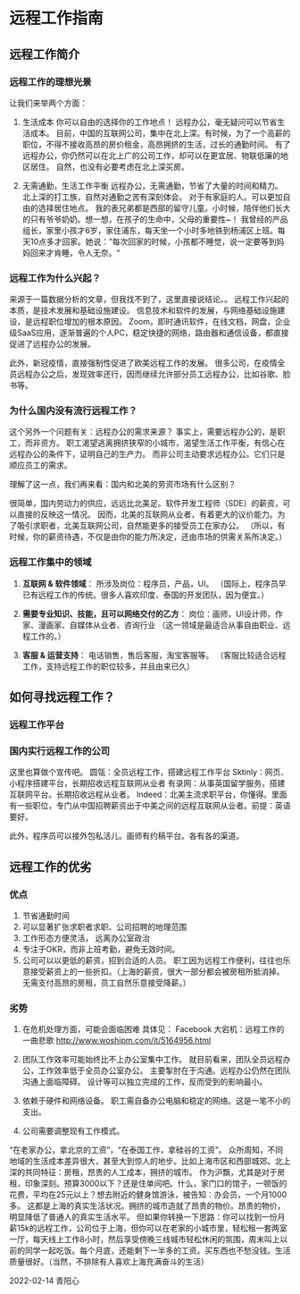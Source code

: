 # 远程工作指南
## 远程工作简介
### 远程工作的理想光景
让我们来举两个方面：
1. 生活成本
你可以自由的选择你的工作地点！
远程办公，毫无疑问可以节省生活成本。
目前，中国的互联网公司，集中在北上深。有时候，为了一个高薪的职位，不得不接收高昂的房价租金，高昂拥挤的生活，过长的通勤时间。
有了远程办公，你仍然可以在北上广的公司工作，却可以在更宜居、物联低廉的地区居住。
自然，也没有必要考虑在北上深买房。

2. 无需通勤，生活工作平衡
远程办公，无需通勤，节省了大量的时间和精力。
北上深的打工族，自然对通勤之苦有深刻体会。
对于有家庭的人。可以更加自由的选择居住地点。
我的表兄弟都是西部的留守儿童。小时候，陪伴他们长大的只有爷爷奶奶。想一想，在孩子的生命中，父母的重要性~！
我曾经的产品组长，家里小孩才6岁，家住浦东，每天坐一个小时多地铁到杨浦区上班。每天10点多才回家。她说：”每次回家的时候，小孩都不睡觉，说一定要等到妈妈回来才肯睡，令人无奈。“


### 远程工作为什么兴起？
来源于一篇数据分析的文章，但我找不到了，这里直接说结论。。
远程工作兴起的本质，是技术发展和基础设施建设。
信息技术和软件的发展，与网络基础设施建设，是远程职位增加的根本原因。
Zoom，即时通讯软件，在线文档，网盘，企业级SaaS应用，逐渐普遍的个人PC，稳定快捷的网络，路由器和通信设备，都直接促进了远程办公的发展。

此外，新冠疫情，直接强制性促进了欧美远程工作的发展。
很多公司，在疫情全员远程办公之后，发现效率还行，因而继续允许部分员工远程办公，比如谷歌、脸书等。

### 为什么国内没有流行远程工作？
这个另外一个问题有关：远程办公的需求来源？
事实上，需要远程办公的，是职工，而非资方。
职工渴望逃离拥挤狭窄的小城市，渴望生活工作平衡，有信心在远程办公的条件下，证明自己的生产力。
而非公司主动要求远程办公。它们只是顺应员工的需求。

理解了这一点，我们再来看：国内和北美的劳资市场有什么区别？

很简单，国内劳动力的供应，远远比北美足。软件开发工程师（SDE）的薪资，可以直接的反映这一情况。
因而，北美的互联网从业者，有着更大的议价能力。为了吸引求职者，北美互联网公司，自然能更多的接受员工在家办公。
（所以，有时候，你的薪资待遇，不仅是由你的能力所决定，还由市场的供需关系所决定。）


### 远程工作集中的领域

1. **互联网 & 软件领域**：  所涉及岗位：程序员，产品，UI。  （国际上，程序员早已有远程工作的传统。很多人喜欢印度、泰国的开发团队，因为便宜。）

2. **需要专业知识、技能，且可以网络交付的乙方**：  岗位：画师，UI设计师，作家、漫画家、自媒体从业者、咨询行业  （这一领域是最适合从事自由职业、远程工作的。） 

3. **客服 & 运营支持**：  电话销售，售后客服，淘宝客服等。 （客服比较适合远程工作，支持远程工作的职位较多，并且由来已久）

## 如何寻找远程工作？



### 远程工作平台

### 国内实行远程工作的公司

这里也算做个宣传吧。
圆瓴：全员远程工作，搭建远程工作平台
Sktinly：网页、小程序搭建平台，长期招收远程互联网从业者
有录网：从事英国留学服务，搭建互联网平台。长期招收远程从业者。
Indeed：北美主流求职平台，你懂得。里面有一些职位，专门从中国招聘薪资出于中美之间的远程互联网从业者。前提：英语要好。

此外，程序员可以接外包私活儿。画师有约稿平台。各有各的渠道。

## 远程工作的优劣

### 优点
1. 节省通勤时间
2. 可以显著扩张求职者求职、公司招聘的地理范围
3. 工作形态方便灵活， 远离办公室政治
4. 专注于OKR，而非上班考勤，避免无效时间。
5. 公司可以以更低的薪资，招到合适的人员。
    职工因为远程工作便利，往往也乐意接受薪资上的一些折扣。（上海的薪资，很大一部分都会被房租所抵消掉。无需支付高昂的房租，员工自然乐意接受降薪。）

### 劣势
1. 在危机处理方面，可能会面临困难
具体见：
Facebook 大宕机：远程工作的一曲悲歌
http://www.woshipm.com/it/5164956.html

2. 团队工作效率可能始终比不上办公室集中工作。
就目前看来，团队全员远程办公，工作效率低于全员办公室办公。
主要掣肘在于沟通。远程办公仍然在团队沟通上面临障碍。
设计等可以独立完成的工作，反而受到的影响最小。

3. 依赖于硬件和网络设备。
职工需自备办公电脑和稳定的网络。这是一笔不小的支出。

4. 公司需要调整现有工作模式。




“在老家办公，拿北京的工资”，“在泰国工作，拿硅谷的工资”。
众所周知，不同地域的生活成本差异很大，甚至大到惊人的地步。比如上海市区和西部城郊。北上深的共同特征：房租，昂贵的人工成本，拥挤的城市。
作为沪飘，尤其是对于房租，印象深刻。预算3000以下？还是住单间吧。什么，家门口的馆子，一顿饭的花费，平均在25元以上？想去附近的健身馆游泳，被告知：办会员，一个月1000多。
这都是上海的真实生活状况。拥挤的城市造就了昂贵的物价。昂贵的物价，明显降低了普通人的真实生活水平。
但如果你转换一下思路：你可以找到一份月薪15k的远程工作，公司位于上海，但你可以在老家的小城市里，轻松租一套两室一厅，每天线上工作8小时，然后享受傍晚三线城市轻松休闲的氛围，周末叫上以前的同学一起吃饭。每个月底，还能剩下一半多的工资。买东西也不愁没钱。生活质量很好。（当然，不排除有人喜欢上海充满奋斗的生活）

2022-02-14   青阳心